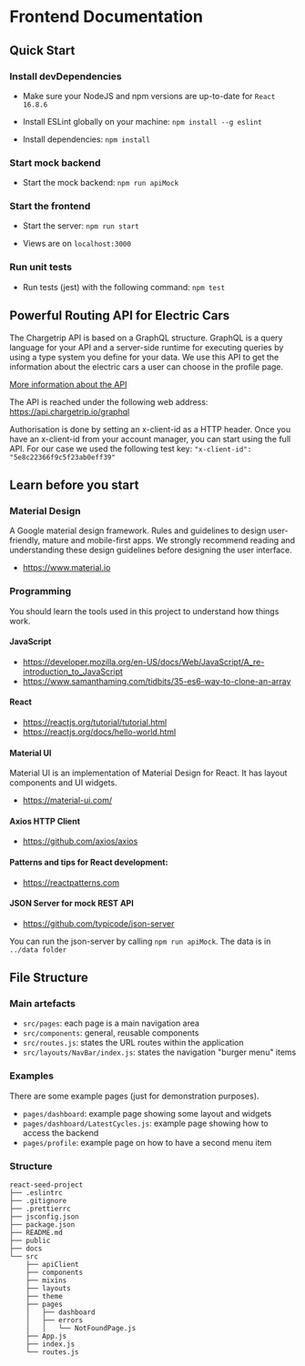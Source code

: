 # Frontend Documentation

## Quick Start

### Install devDependencies

- Make sure your NodeJS and npm versions are up-to-date for `React 16.8.6`

- Install ESLint globally on your machine: `npm install --g eslint`

- Install dependencies: `npm install`

### Start mock backend

- Start the mock backend: `npm run apiMock`

### Start the frontend

- Start the server: `npm run start`

- Views are on `localhost:3000`

### Run unit tests

- Run tests (jest) with the following command: `npm test`

## Powerful Routing API for Electric Cars

The Chargetrip API is based on a GraphQL structure. GraphQL is a query language for your API and a server-side runtime for executing queries by using a type system you define for your data. We use this API to get the information about the electric cars a user can choose in the profile page.

[More information about the API](https://docs.chargetrip.com/#introduction)

The API is reached under the following web address: https://api.chargetrip.io/graphql

Authorisation is done by setting an x-client-id as a HTTP header. Once you have an x-client-id from your account manager, you can start using the full API. For our case we used the following test key: `"x-client-id": "5e8c22366f9c5f23ab0eff39"`

## Learn before you start

### Material Design

A Google material design framework. Rules and guidelines to design user-friendly, mature and mobile-first apps. We strongly recommend reading and understanding these design guidelines before designing the user interface.

- https://www.material.io

### Programming

You should learn the tools used in this project to understand how things work.

#### JavaScript

- https://developer.mozilla.org/en-US/docs/Web/JavaScript/A_re-introduction_to_JavaScript
- https://www.samanthaming.com/tidbits/35-es6-way-to-clone-an-array

#### React

- https://reactjs.org/tutorial/tutorial.html
- https://reactjs.org/docs/hello-world.html

#### Material UI

Material UI is an implementation of Material Design for React. It has layout components and UI widgets.

- https://material-ui.com/

#### Axios HTTP Client

- https://github.com/axios/axios

#### Patterns and tips for React development:

- https://reactpatterns.com

#### JSON Server for mock REST API

- https://github.com/typicode/json-server

You can run the json-server by calling `npm run apiMock`. The data is in `../data folder`

## File Structure

### Main artefacts

- `src/pages`: each page is a main navigation area
- `src/components`: general, reusable components
- `src/routes.js`: states the URL routes within the application
- `src/layouts/NavBar/index.js`: states the navigation "burger menu" items

### Examples

There are some example pages (just for demonstration purposes).

- `pages/dashboard`: example page showing some layout and widgets
- `pages/dashboard/LatestCycles.js`: example page showing how to access the backend
- `pages/profile`: example page on how to have a second menu item

### Structure

```
react-seed-project
├── .eslintrc
├── .gitignore
├── .prettierrc
├── jsconfig.json
├── package.json
├── README.md
├── public
├── docs
└── src
	├── apiClient
	├── components
	├── mixins
	├── layouts
	├── theme
	├── pages
	│	├── dashboard
	│	├── errors
	│	│   └── NotFoundPage.js
	├── App.js
	├── index.js
	└── routes.js
```
